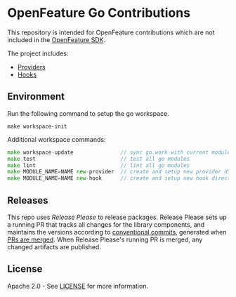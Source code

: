 # OpenFeature Go Contributions

This repository is intended for OpenFeature contributions which are not included in the [OpenFeature SDK](https://github.com/open-feature/go-sdk).

The project includes:

- [Providers](./providers)
- [Hooks](./hooks)

## Environment

Run the following command to setup the go workspace.

```
make workspace-init
```

Additional workspace commands:

```go
make workspace-update               // sync go.work with current modules
make test                           // test all go modules
make lint                           // lint all go modules
make MODULE_NAME=NAME new-provider  // create and setup new provider directory
make MODULE_NAME=NAME new-hook      // create and setup new hook directory
```

## Releases

This repo uses _Release Please_ to release packages. Release Please sets up a running PR that tracks all changes for the library components, and maintains the versions according to [conventional commits](https://www.conventionalcommits.org/en/v1.0.0/), generated when [PRs are merged](https://github.com/amannn/action-semantic-pull-request). When Release Please's running PR is merged, any changed artifacts are published.

## License

Apache 2.0 - See [LICENSE](./LICENSE) for more information.
